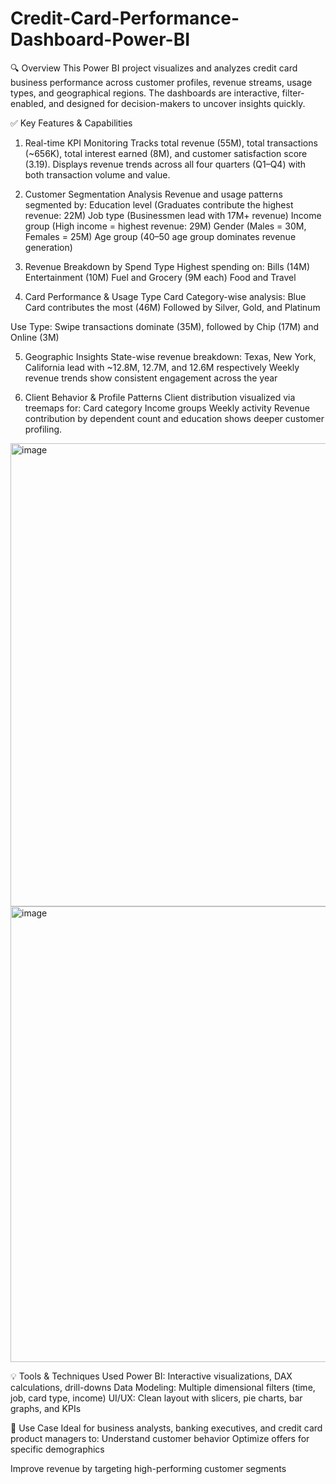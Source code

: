 # Credit-Card-Performance-Dashboard-Power-BI

🔍 Overview
This Power BI project visualizes and analyzes credit card business performance across customer profiles, revenue streams, usage types, and geographical regions. The dashboards are interactive, filter-enabled, and designed for decision-makers to uncover insights quickly.

✅ Key Features & Capabilities
1. Real-time KPI Monitoring
Tracks total revenue (55M), total transactions (~656K), total interest earned (8M), and customer satisfaction score (3.19).
Displays revenue trends across all four quarters (Q1–Q4) with both transaction volume and value.

2. Customer Segmentation Analysis
Revenue and usage patterns segmented by:
Education level (Graduates contribute the highest revenue: 22M)
Job type (Businessmen lead with 17M+ revenue)
Income group (High income = highest revenue: 29M)
Gender (Males = 30M, Females = 25M)
Age group (40–50 age group dominates revenue generation)

3. Revenue Breakdown by Spend Type
Highest spending on:
Bills (14M)
Entertainment (10M)
Fuel and Grocery (9M each)
Food and Travel

4. Card Performance & Usage Type
Card Category-wise analysis:
Blue Card contributes the most (46M)
Followed by Silver, Gold, and Platinum

Use Type:
Swipe transactions dominate (35M), followed by Chip (17M) and Online (3M)

5. Geographic Insights
State-wise revenue breakdown:
Texas, New York, California lead with ~12.8M, 12.7M, and 12.6M respectively
Weekly revenue trends show consistent engagement across the year

6. Client Behavior & Profile Patterns
Client distribution visualized via treemaps for:
Card category
Income groups
Weekly activity
Revenue contribution by dependent count and education shows deeper customer profiling.

<img width="1327" height="741" alt="image" src="https://github.com/user-attachments/assets/2163bc21-530b-4da6-a1ea-c66e8073dadf" />
<img width="1327" height="729" alt="image" src="https://github.com/user-attachments/assets/2f541bc2-2249-4643-ae39-5d2fc3a6a22e" />

💡 Tools & Techniques Used
Power BI: Interactive visualizations, DAX calculations, drill-downs
Data Modeling: Multiple dimensional filters (time, job, card type, income)
UI/UX: Clean layout with slicers, pie charts, bar graphs, and KPIs

📁 Use Case
Ideal for business analysts, banking executives, and credit card product managers to:
Understand customer behavior
Optimize offers for specific demographics

Improve revenue by targeting high-performing customer segments


